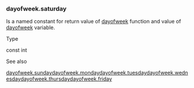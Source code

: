 ### dayofweek.saturday

Is a named constant for return value of [dayofweek](#fun_dayofweek) function and value of [dayofweek](#var_dayofweek) variable.

Type

const int

See also

[dayofweek.sunday](#const_dayofweek.sunday)[dayofweek.monday](#const_dayofweek.monday)[dayofweek.tuesday](#const_dayofweek.tuesday)[dayofweek.wednesday](#const_dayofweek.wednesday)[dayofweek.thursday](#const_dayofweek.thursday)[dayofweek.friday](#const_dayofweek.friday)
